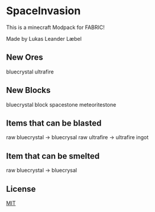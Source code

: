 # SpaceInvasion
This is a minecraft Modpack for FABRIC!

Made by Lukas Leander Læbel

## New Ores
bluecrystal
ultrafire

## New Blocks
bluecrystal block
spacestone
meteoritestone

## Items that can be blasted
raw bluecrystal -> bluecrysal
raw ultrafire -> ultrafire ingot

## Item that can be smelted
raw bluecrystal -> bluecrysal

## License
[MIT](https://choosealicense.com/licenses/mit/)

